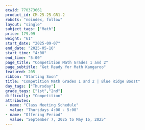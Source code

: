 ```yaml
---
ecwid: 770373661
product_id: CM-25-25-GR1-2
robots: "noindex, follow"
layout: "single"
subject_tags: ["Math"]
price: 179.99
weight: "61"
start_date: "2025-09-07"
end_date: "2025-05-16"
start_time: "4:00"
end_time: "5:00"
page_title: "Competition Math Grades 1 and 2"
page_subtitle: "Get Ready for Math Kangaroo"
featured: 205
ribbon: "Starting Soon"
title: "Competition Math Grades 1 and 2 | Blue Ridge Boost"
day_tags: ["Thursday"]
grade_tags: ["1st","2nd"]
difficulty: "Competition"
attributes:
- name: "Class Meeting Schedule"
  value: "Thursdays 4:00 - 5:00"
- name: "Offering Period"
  value: "September 7, 2025 to May 16, 2025"
---
```

